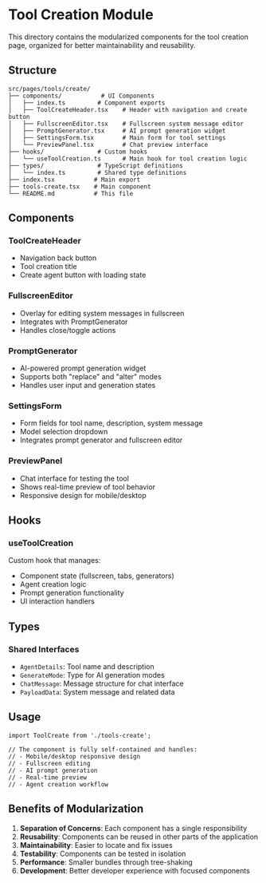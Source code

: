 # Tool Creation Module

This directory contains the modularized components for the tool creation page, organized for better maintainability and reusability.

## Structure

```
src/pages/tools/create/
├── components/           # UI Components
│   ├── index.ts         # Component exports
│   ├── ToolCreateHeader.tsx    # Header with navigation and create button
│   ├── FullscreenEditor.tsx    # Fullscreen system message editor
│   ├── PromptGenerator.tsx     # AI prompt generation widget
│   ├── SettingsForm.tsx        # Main form for tool settings
│   └── PreviewPanel.tsx        # Chat preview interface
├── hooks/               # Custom hooks
│   └── useToolCreation.ts      # Main hook for tool creation logic
├── types/               # TypeScript definitions
│   └── index.ts         # Shared type definitions
├── index.tsx           # Main export
├── tools-create.tsx    # Main component
└── README.md           # This file
```

## Components

### ToolCreateHeader
- Navigation back button
- Tool creation title
- Create agent button with loading state

### FullscreenEditor  
- Overlay for editing system messages in fullscreen
- Integrates with PromptGenerator
- Handles close/toggle actions

### PromptGenerator
- AI-powered prompt generation widget
- Supports both "replace" and "alter" modes
- Handles user input and generation states

### SettingsForm
- Form fields for tool name, description, system message
- Model selection dropdown
- Integrates prompt generator and fullscreen editor

### PreviewPanel
- Chat interface for testing the tool
- Shows real-time preview of tool behavior
- Responsive design for mobile/desktop

## Hooks

### useToolCreation
Custom hook that manages:
- Component state (fullscreen, tabs, generators)
- Agent creation logic
- Prompt generation functionality
- UI interaction handlers

## Types

### Shared Interfaces
- `AgentDetails`: Tool name and description
- `GenerateMode`: Type for AI generation modes
- `ChatMessage`: Message structure for chat interface
- `PayloadData`: System message and related data

## Usage

```tsx
import ToolCreate from './tools-create';

// The component is fully self-contained and handles:
// - Mobile/desktop responsive design
// - Fullscreen editing
// - AI prompt generation
// - Real-time preview
// - Agent creation workflow
```

## Benefits of Modularization

1. **Separation of Concerns**: Each component has a single responsibility
2. **Reusability**: Components can be reused in other parts of the application
3. **Maintainability**: Easier to locate and fix issues
4. **Testability**: Components can be tested in isolation
5. **Performance**: Smaller bundles through tree-shaking
6. **Development**: Better developer experience with focused components 